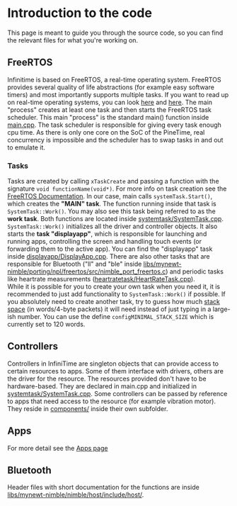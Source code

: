 # Introduction to the code
This page is meant to guide you through the source code, so you can find the relevant files for what you're working on.

## FreeRTOS
Infinitime is based on FreeRTOS, a real-time operating system. FreeRTOS provides several quality of life abstractions (for example easy software timers) and most importantly supports multiple tasks. If you want to read up on real-time operating systems, you can look [here](https://www.freertos.org/implementation/a00002.html) and [here](https://www.freertos.org/features.html). The main "process" creates at least one task and then starts the FreeRTOS task scheduler. This main "process" is the standard main() function inside [main.cpp](/src/main.cpp). The task scheduler is responsible for giving every task enough cpu time. As there is only one core on the SoC of the PineTime, real concurrency is impossible and the scheduler has to swap tasks in and out to emulate it.

### Tasks
Tasks are created by calling `xTaskCreate` and passing a function with the signature `void functionName(void*)`. For more info on task creation see the [FreeRTOS Documentation](https://www.freertos.org/a00125.html).
In our case, main calls `systemTask.Start()`, which creates the **"MAIN" task**. The function running inside that task is `SystemTask::Work()`. You may also see this task being referred to as the **work task**. Both functions are located inside [systemtask/SystemTask.cpp](/src/systemtask/SystemTask.cpp). `SystemTask::Work()` initializes all the driver and controller objects. It also starts the **task "displayapp"**, which is responsible for launching and running apps, controlling the screen and handling touch events (or forwarding them to the active app). You can find the "displayapp" task inside [displayapp/DisplayApp.cpp](/src/displayapp/DisplayApp.cpp).
There are also other tasks that are responsible for Bluetooth ("ll" and "ble" inside [libs/mynewt-nimble/porting/npl/freertos/src/nimble_port_freertos.c](/src/libs/mynewt-nimble/porting/npl/freertos/src/nimble_port_freertos.c)) and periodic tasks like heartrate measurements ([heartratetask/HeartRateTask.cpp](/src/heartratetask/HeartRateTask.cpp)). <br>
While it is possible for you to create your own task when you need it, it is recommended to just add functionality to `SystemTask::Work()` if possible. If you absolutely need to create another task, try to guess how much [stack space](https://www.freertos.org/FAQMem.html#StackSize) (in words/4-byte packets) it will need instead of just typing in a large-ish number. You can use the define `configMINIMAL_STACK_SIZE` which is currently set to 120 words.

## Controllers
Controllers in InfiniTime are singleton objects that can provide access to certain resources to apps. Some of them interface with drivers, others are the driver for the resource. The resources provided don't have to be hardware-based. They are declared in main.cpp and initialized in [systemtask/SystemTask.cpp](/src/systemtask/SystemTask.cpp). Some controllers can be passed by reference to apps that need access to the resource (for example vibration motor).
They reside in [components/](/src/components/) inside their own subfolder.

## Apps
For more detail see the [Apps page](./Apps.md)

## Bluetooth
Header files with short documentation for the functions are inside [libs/mynewt-nimble/nimble/host/include/host/](/src/libs/mynewt-nimble/nimble/host/include/host/).
